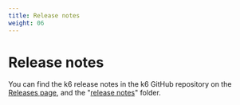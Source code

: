 ```yaml
---
title: Release notes
weight: 06
---
```


# Release notes

You can find the k6 release notes in the k6 GitHub repository on the [Releases page](https://github.com/grafana/k6/releases), and the "[release notes](https://github.com/grafana/k6/tree/master/release%20notes)" folder.
